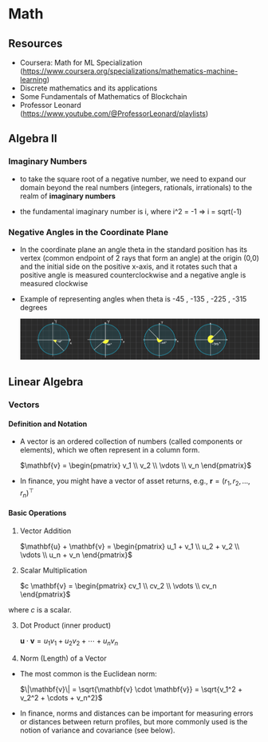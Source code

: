 # Math

## Resources

- Coursera: Math for ML Specialization (https://www.coursera.org/specializations/mathematics-machine-learning)
- Discrete mathematics and its applications
- Some Fundamentals of Mathematics of Blockchain
- Professor Leonard (https://www.youtube.com/@ProfessorLeonard/playlists)

## Algebra II

### Imaginary Numbers

- to take the square root of a negative number, we need to expand our domain beyond the real numbers (integers, rationals, irrationals) to the realm of **imaginary numbers**

- the fundamental imaginary number is i, where i^2 = -1 => i = sqrt(-1)

### Negative Angles in the Coordinate Plane

- In the coordinate plane an angle theta in the standard position has its vertex (common endpoint of 2 rays that form an angle) at the origin (0,0) and the initial side on the positive x-axis, and it rotates such that a positive angle is measured counterclockwise and a negative angle is measured clockwise

- Example of representing angles when theta is -45 , -135 , -225 , -315 degrees

    ![Negative Angles in the Coordinate Plane](./images/negative_angles_rep.png)

## Linear Algebra

### Vectors

#### Definition and Notation

- A vector is an ordered collection of numbers (called components or elements), which we often represent in a column form.

    $\mathbf{v} = \begin{pmatrix} v_1 \\ v_2 \\ \vdots \\ v_n \end{pmatrix}$

- In finance, you might have a vector of asset returns, e.g., $\mathbf{r} = (r_1, r_2, \ldots, r_n)^\top$

#### Basic Operations

1. Vector Addition

    $\mathbf{u} + \mathbf{v} = \begin{pmatrix} 
    u_1 + v_1 \\ 
    u_2 + v_2 \\ 
    \vdots \\ 
    u_n + v_n 
    \end{pmatrix}$

2. Scalar Multiplication

    $c \mathbf{v} = \begin{pmatrix} 
    cv_1 \\ 
    cv_2 \\ 
    \vdots \\ 
    cv_n 
    \end{pmatrix}$

where $c$ is a scalar.

3. Dot Product (inner product)

    $\mathbf{u} \cdot \mathbf{v} = u_1 v_1 + u_2 v_2 + \cdots + u_n v_n$

4. Norm (Length) of a Vector

- The most common is the Euclidean norm:

    $\|\mathbf{v}\| = \sqrt{\mathbf{v} \cdot \mathbf{v}} = \sqrt{v_1^2 + v_2^2 + \cdots + v_n^2}$

- In finance, norms and distances can be important for measuring errors or distances between return profiles, but more commonly used is the notion of variance and covariance (see below).

